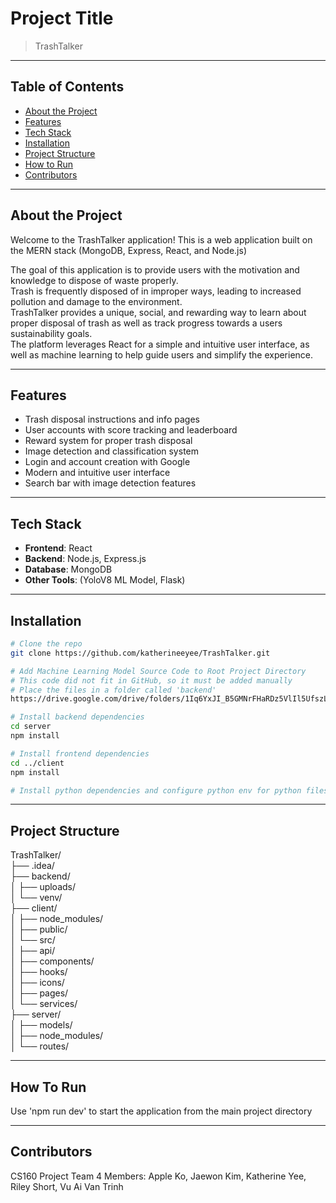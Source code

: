# Project Title

> TrashTalker

---

## Table of Contents
- [About the Project](#about-the-project)
- [Features](#features)
- [Tech Stack](#tech-stack)
- [Installation](#installation)
- [Project Structure](#project-structure)
- [How to Run](#how-to-run)
- [Contributors](#contributors)

---

## About the Project

Welcome to the TrashTalker application! This is a web application built on the MERN stack (MongoDB, Express, React, and Node.js) 

The goal of this application is to provide users with the motivation and knowledge to dispose of waste properly.   
Trash is frequently disposed of in improper ways, leading to increased pollution and damage to the environment.   
TrashTalker provides a unique, social, and rewarding way to learn about proper disposal of trash as well as track progress towards a users sustainability goals.   
The platform leverages React for a simple and intuitive user interface, as well as machine learning to help guide users and simplify the experience.    



---

## Features

- Trash disposal instructions and info pages 
- User accounts with score tracking and leaderboard
- Reward system for proper trash disposal 
- Image detection and classification system 
- Login and account creation with Google
- Modern and intuitive user interface
- Search bar with image detection features




---

## Tech Stack

- **Frontend**: React
- **Backend**: Node.js, Express.js
- **Database**: MongoDB
- **Other Tools**: (YoloV8 ML Model, Flask)

---

## Installation

```bash
# Clone the repo
git clone https://github.com/katherineeyee/TrashTalker.git

# Add Machine Learning Model Source Code to Root Project Directory
# This code did not fit in GitHub, so it must be added manually
# Place the files in a folder called 'backend'
https://drive.google.com/drive/folders/1Iq6YxJI_B5GMNrFHaRDz5VlIl5UfszLL?usp=sharing

# Install backend dependencies
cd server
npm install

# Install frontend dependencies
cd ../client
npm install

# Install python dependencies and configure python env for python files in backend folder

```

---

## Project Structure

TrashTalker/  
├── .idea/  
├── backend/  
│ ├── uploads/  
│ └── venv/  
├── client/  
│ ├── node_modules/  
│ ├── public/  
│ └── src/  
│ ├── api/  
│ ├── components/  
│ ├── hooks/  
│ ├── icons/  
│ ├── pages/  
│ └── services/  
├── server/  
│ ├── models/  
│ ├── node_modules/  
│ └── routes/  


---

## How To Run

Use 'npm run dev' to start the application from the main project directory


---

## Contributors

CS160 Project Team 4 Members: Apple Ko, Jaewon Kim, Katherine Yee, Riley Short, Vu Ai Van Trinh

